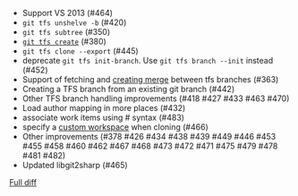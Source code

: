 * Support VS 2013 (#464)
* `git tfs unshelve -b` (#420)
* `git tfs subtree` (#350)
* [`git tfs create`](https://github.com/git-tfs/git-tfs/blob/master/doc/commands/create.md) (#380)
* `git tfs clone --export` (#445)
* deprecate `git tfs init-branch`. Use `git tfs branch --init` instead (#452)
* Support of fetching and [creating merge](https://github.com/git-tfs/git-tfs/blob/master/doc/usecases/manage_tfs_branches.md#manage-merges-with-git-tfs) between tfs branches (#363)
* Creating a TFS branch from an existing git branch (#442)
* Other TFS branch handling improvements (#418 #427 #433 #463 #470)
* Load author mapping in more places (#432)
* associate work items using # syntax (#483)
* specify a [custom workspace](https://github.com/git-tfs/git-tfs/blob/master/doc/commands/clone.md#set-a-custom-tfs-workspace-directory) when cloning (#466)
* Other improvements (#378 #426 #434 #438 #439 #449 #446 #453 #455 #458 #460 #462 #467 #468 #473 #472 #471 #475 #479 #478 #481 #482)
* Updated libgit2sharp (#465)

[Full diff](https://github.com/git-tfs/git-tfs/compare/v0.18.0...v0.19.0)
